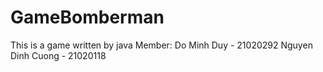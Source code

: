# GameBomberman
This is a game written by java
Member:
    Do Minh Duy - 21020292
    Nguyen Dinh Cuong - 21020118